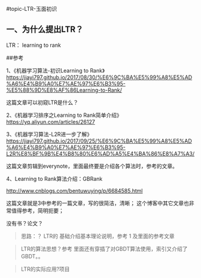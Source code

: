 #topic-LTR-玉面初识

## 一、为什么提出LTR？

LTR： learning to rank










##参考

1、《机器学习算法-初识Learning to Rank》https://jiayi797.github.io/2017/08/30/%E6%9C%BA%E5%99%A8%E5%AD%A6%E4%B9%A0%E7%AE%97%E6%B3%95-%E5%88%9D%E8%AF%86Learning-to-Rank/

这篇文章可以初窥LTR是什么？

2、《机器学习排序之Learning to Rank简单介绍》
https://yq.aliyun.com/articles/26127



3、《机器学习算法-L2R进一步了解》
https://jiayi797.github.io/2017/09/25/%E6%9C%BA%E5%99%A8%E5%AD%A6%E4%B9%A0%E7%AE%97%E6%B3%95-L2R%E8%BF%9B%E4%B8%80%E6%AD%A5%E4%BA%86%E8%A7%A3/

这篇文章剪辑到everynote，里面最终要是介绍各个算法时，参考的文章。

4、Learning to Rank算法介绍：GBRank

http://www.cnblogs.com/bentuwuying/p/6684585.html

这篇文章就是3中参考的一篇文章，写的很简洁，清晰；
这个博客中其它文章也非常值得参考，简明扼要；


没有书？论文？


> 思路：？
> LTR的 基础介绍基本理论说明，参考 1 及里面的参考文章

> LTR的算法思想？参考
> 里面还有穿插了对GBDT算法使用，索引又介绍了GBDT。。 



>LTR的实际应用?项目








